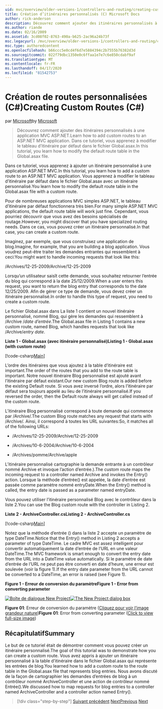 ```yaml
---
uid: mvc/overview/older-versions-1/controllers-and-routing/creating-custom-routes-cs
title: Création d’itinéraires personnalisés (C) Microsoft Docs
author: rick-anderson
description: Découvrez comment ajouter des itinéraires personnalisés à une application MVC ASP.NET. Dans ce tutoriel, vous apprenez à modifier le tableau d’itinéraire par défaut dans le fichier Global.asax.
ms.author: riande
ms.date: 02/16/2009
ms.assetid: 3cd08f02-8763-490a-b625-2ac96a24b73f
msc.legacyurl: /mvc/overview/older-versions-1/controllers-and-routing/creating-custom-routes-cs
msc.type: authoredcontent
ms.openlocfilehash: b66ccc5e0cd4f6d7e5884394c2b7555b76382d3d
ms.sourcegitcommit: 022f79dbc1350e0c6ffaa1e7e7c6e850cdabf9af
ms.translationtype: MT
ms.contentlocale: fr-FR
ms.lasthandoff: 04/17/2020
ms.locfileid: "81542753"
---
```

# <a name="creating-custom-routes-c"></a><span data-ttu-id="27637-104">Création de routes personnalisées (C#)</span><span class="sxs-lookup"><span data-stu-id="27637-104">Creating Custom Routes (C#)</span></span>

<span data-ttu-id="27637-105">par [Microsoft](https://github.com/microsoft)</span><span class="sxs-lookup"><span data-stu-id="27637-105">by [Microsoft](https://github.com/microsoft)</span></span>

> <span data-ttu-id="27637-106">Découvrez comment ajouter des itinéraires personnalisés à une application MVC ASP.NET.</span><span class="sxs-lookup"><span data-stu-id="27637-106">Learn how to add custom routes to an ASP.NET MVC application.</span></span> <span data-ttu-id="27637-107">Dans ce tutoriel, vous apprenez à modifier le tableau d’itinéraire par défaut dans le fichier Global.asax.</span><span class="sxs-lookup"><span data-stu-id="27637-107">In this tutorial, you learn how to modify the default route table in the Global.asax file.</span></span>

<span data-ttu-id="27637-108">Dans ce tutoriel, vous apprenez à ajouter un itinéraire personnalisé à une application ASP.NET MVC.</span><span class="sxs-lookup"><span data-stu-id="27637-108">In this tutorial, you learn how to add a custom route to an ASP.NET MVC application.</span></span> <span data-ttu-id="27637-109">Vous apprenez à modifier le tableau d’itinéraire par défaut dans le fichier Global.asax avec un itinéraire personnalisé.</span><span class="sxs-lookup"><span data-stu-id="27637-109">You learn how to modify the default route table in the Global.asax file with a custom route.</span></span>

<span data-ttu-id="27637-110">Pour de nombreuses applications MVC simples ASP.NET, le tableau d’itinéraire par défaut fonctionnera très bien.</span><span class="sxs-lookup"><span data-stu-id="27637-110">For many simple ASP.NET MVC applications, the default route table will work just fine.</span></span> <span data-ttu-id="27637-111">Cependant, vous pourriez découvrir que vous avez des besoins spécialisés de routage.</span><span class="sxs-lookup"><span data-stu-id="27637-111">However, you might discover that you have specialized routing needs.</span></span> <span data-ttu-id="27637-112">Dans ce cas, vous pouvez créer un itinéraire personnalisé.</span><span class="sxs-lookup"><span data-stu-id="27637-112">In that case, you can create a custom route.</span></span>

<span data-ttu-id="27637-113">Imaginez, par exemple, que vous construisez une application de blog.</span><span class="sxs-lookup"><span data-stu-id="27637-113">Imagine, for example, that you are building a blog application.</span></span> <span data-ttu-id="27637-114">Vous voudrez peut-être traiter les demandes entrantes qui ressemblent à ceci:</span><span class="sxs-lookup"><span data-stu-id="27637-114">You might want to handle incoming requests that look like this:</span></span>

<span data-ttu-id="27637-115">/Archives/12-25-2009</span><span class="sxs-lookup"><span data-stu-id="27637-115">/Archive/12-25-2009</span></span>

<span data-ttu-id="27637-116">Lorsqu’un utilisateur saisît cette demande, vous souhaitez retourner l’entrée du blog qui correspond à la date 25/12/2009.</span><span class="sxs-lookup"><span data-stu-id="27637-116">When a user enters this request, you want to return the blog entry that corresponds to the date 12/25/2009.</span></span> <span data-ttu-id="27637-117">Afin de gérer ce type de demande, vous devez créer un itinéraire personnalisé.</span><span class="sxs-lookup"><span data-stu-id="27637-117">In order to handle this type of request, you need to create a custom route.</span></span>

<span data-ttu-id="27637-118">Le fichier Global.asax dans La liste 1 contient un nouvel itinéraire personnalisé, nommé Blog, qui gère les demandes qui ressemblent à /Archive /*date d’entrée*.</span><span class="sxs-lookup"><span data-stu-id="27637-118">The Global.asax file in Listing 1 contains a new custom route, named Blog, which handles requests that look like /Archive/*entry date*.</span></span>

<span data-ttu-id="27637-119">**Liste 1 - Global.asax (avec itinéraire personnalisé)**</span><span class="sxs-lookup"><span data-stu-id="27637-119">**Listing 1 - Global.asax (with custom route)**</span></span>

[!code-csharp[Main](creating-custom-routes-cs/samples/sample1.cs)]

<span data-ttu-id="27637-120">L’ordre des itinéraires que vous ajoutez à la table d’itinéraire est important.</span><span class="sxs-lookup"><span data-stu-id="27637-120">The order of the routes that you add to the route table is important.</span></span> <span data-ttu-id="27637-121">Notre nouvel itinéraire Blog personnalisé est ajouté avant l’itinéraire par défaut existant.</span><span class="sxs-lookup"><span data-stu-id="27637-121">Our new custom Blog route is added before the existing Default route.</span></span> <span data-ttu-id="27637-122">Si vous avez inversé l’ordre, alors l’itinéraire par défaut sera toujours appelé au lieu de l’itinéraire personnalisé.</span><span class="sxs-lookup"><span data-stu-id="27637-122">If you reversed the order, then the Default route always will get called instead of the custom route.</span></span>

<span data-ttu-id="27637-123">L’itinéraire Blog personnalisé correspond à toute demande qui commence par /Archive/.</span><span class="sxs-lookup"><span data-stu-id="27637-123">The custom Blog route matches any request that starts with /Archive/.</span></span> <span data-ttu-id="27637-124">Ainsi, il correspond à toutes les URL suivantes:</span><span class="sxs-lookup"><span data-stu-id="27637-124">So, it matches all of the following URLs:</span></span>

- <span data-ttu-id="27637-125">/Archives/12-25-2009</span><span class="sxs-lookup"><span data-stu-id="27637-125">/Archive/12-25-2009</span></span>

- <span data-ttu-id="27637-126">/Archives/10-6-2004</span><span class="sxs-lookup"><span data-stu-id="27637-126">/Archive/10-6-2004</span></span>

- <span data-ttu-id="27637-127">/Archives/pomme</span><span class="sxs-lookup"><span data-stu-id="27637-127">/Archive/apple</span></span>

<span data-ttu-id="27637-128">L’itinéraire personnalisé cartographie la demande entrante à un contrôleur nommé Archive et invoque l’action d’entrée.).</span><span class="sxs-lookup"><span data-stu-id="27637-128">The custom route maps the incoming request to a controller named Archive and invokes the Entry() action.</span></span> <span data-ttu-id="27637-129">Lorsque la méthode d’entrée() est appelée, la date d’entrée est passée comme paramètre nommé entryDate.</span><span class="sxs-lookup"><span data-stu-id="27637-129">When the Entry() method is called, the entry date is passed as a parameter named entryDate.</span></span>

<span data-ttu-id="27637-130">Vous pouvez utiliser l’itinéraire personnalisé Blog avec le contrôleur dans la liste 2.</span><span class="sxs-lookup"><span data-stu-id="27637-130">You can use the Blog custom route with the controller in Listing 2.</span></span>

<span data-ttu-id="27637-131">**Liste 2 - ArchiveController.cs**</span><span class="sxs-lookup"><span data-stu-id="27637-131">**Listing 2 - ArchiveController.cs**</span></span>

[!code-csharp[Main](creating-custom-routes-cs/samples/sample2.cs)]

<span data-ttu-id="27637-132">Notez que la méthode d’entrée () dans la liste 2 accepte un paramètre de type DateTime.</span><span class="sxs-lookup"><span data-stu-id="27637-132">Notice that the Entry() method in Listing 2 accepts a parameter of type DateTime.</span></span> <span data-ttu-id="27637-133">Le cadre MVC est assez intelligent pour convertir automatiquement la date d’entrée de l’URL en une valeur DateTime.</span><span class="sxs-lookup"><span data-stu-id="27637-133">The MVC framework is smart enough to convert the entry date from the URL into a DateTime value automatically.</span></span> <span data-ttu-id="27637-134">Si le paramètre de date d’entrée de l’URL ne peut pas être converti en date d’heure, une erreur est soulevée (voir la figure 1).</span><span class="sxs-lookup"><span data-stu-id="27637-134">If the entry date parameter from the URL cannot be converted to a DateTime, an error is raised (see Figure 1).</span></span>

<span data-ttu-id="27637-135">**Figure 1 - Erreur de conversion du paramètre**</span><span class="sxs-lookup"><span data-stu-id="27637-135">**Figure 1 - Error from converting parameter**</span></span>

<span data-ttu-id="27637-136">[![Boîte de dialogue New Project](creating-custom-routes-cs/_static/image1.jpg)](creating-custom-routes-cs/_static/image1.png)</span><span class="sxs-lookup"><span data-stu-id="27637-136">[![The New Project dialog box](creating-custom-routes-cs/_static/image1.jpg)](creating-custom-routes-cs/_static/image1.png)</span></span>

<span data-ttu-id="27637-137">**Figure 01**: Erreur de conversion du paramètre ([Cliquez pour voir l’image grandeur nature](creating-custom-routes-cs/_static/image2.png))</span><span class="sxs-lookup"><span data-stu-id="27637-137">**Figure 01**: Error from converting parameter ([Click to view full-size image](creating-custom-routes-cs/_static/image2.png))</span></span>

## <a name="summary"></a><span data-ttu-id="27637-138">Récapitulatif</span><span class="sxs-lookup"><span data-stu-id="27637-138">Summary</span></span>

<span data-ttu-id="27637-139">Le but de ce tutoriel était de démontrer comment vous pouvez créer un itinéraire personnalisé.</span><span class="sxs-lookup"><span data-stu-id="27637-139">The goal of this tutorial was to demonstrate how you can create a custom route.</span></span> <span data-ttu-id="27637-140">Vous avez appris à ajouter un itinéraire personnalisé à la table d’itinéraire dans le fichier Global.asax qui représente les entrées de blog.</span><span class="sxs-lookup"><span data-stu-id="27637-140">You learned how to add a custom route to the route table in the Global.asax file that represents blog entries.</span></span> <span data-ttu-id="27637-141">Nous avons discuté de la façon de cartographier les demandes d’entrées de blog à un contrôleur nommé ArchiveController et une action de contrôleur nommé Entrée().</span><span class="sxs-lookup"><span data-stu-id="27637-141">We discussed how to map requests for blog entries to a controller named ArchiveController and a controller action named Entry().</span></span>

> [!div class="step-by-step"]
> <span data-ttu-id="27637-142">[Suivant précédent](aspnet-mvc-controllers-overview-cs.md)
> [Next](creating-a-route-constraint-cs.md)</span><span class="sxs-lookup"><span data-stu-id="27637-142">[Previous](aspnet-mvc-controllers-overview-cs.md)
[Next](creating-a-route-constraint-cs.md)</span></span>
